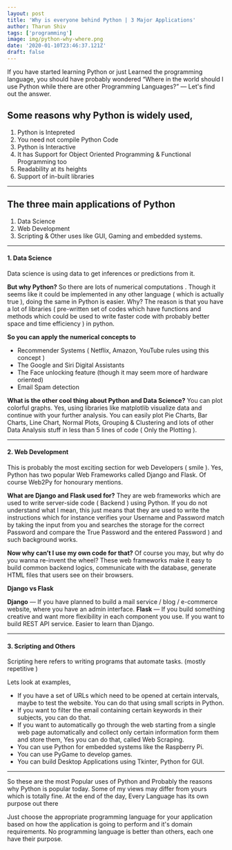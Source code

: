```yaml
---
layout: post
title: 'Why is everyone behind Python | 3 Major Applications'
author: Tharun Shiv
tags: ['programming']
image: img/python-why-where.png
date: '2020-01-10T23:46:37.121Z'
draft: false
---
```


If you have started learning Python or just Learned the programming language, you should have probably wondered “Where in the world should I use Python while there are other Programming Languages?” — Let's find out the answer.

## Some reasons why Python is widely used,

1. Python is Intepreted
2. You need not compile Python Code
3. Python is Interactive
4. It has Support for Object Oriented Programming & Functional Programming too
5. Readability at its heights
6. Support of in-built libraries

---

## The three main applications of Python

1. Data Science
2. Web Development
3. Scripting & Other uses like GUI, Gaming and embedded systems.

---

#### 1. Data Science

Data science is using data to get inferences or predictions from it.

**But why Python?**
So there are lots of numerical computations . Though it seems like it could be implemented in any other language ( which is actually true ), doing the same in Python is easier. Why? The reason is that you have a lot of libraries ( pre-written set of codes which have functions and methods which could be used to write faster code with probably better space and time efficiency ) in python.

**So you can apply the numerical concepts to**

- Recommender Systems ( Netflix, Amazon, YouTube rules using this concept )
- The Google and Siri Digital Assistants
- The Face unlocking feature (though it may seem more of hardware oriented)
- Email Spam detection

**What is the other cool thing about Python and Data Science?**
You can plot colorful graphs. Yes, using libraries like matplotlib visualize data and continue with your further analysis. You can easily plot Pie Charts, Bar Charts, Line Chart, Normal Plots, Grouping & Clustering and lots of other Data Analysis stuff in less than 5 lines of code ( Only the Plotting ).

---

#### 2. Web Development

This is probably the most exciting section for web Developers ( smile ). Yes, Python has two popular Web Frameworks called Django and Flask. Of course Web2Py for honourary mentions.

**What are Django and Flask used for?**
They are web frameworks which are used to write server-side code ( Backend ) using Python. If you do not understand what I mean, this just means that they are used to write the instructions which for instance verifies your Username and Password match by taking the input from you and searches the storage for the correct Password and compare the True Password and the entered Password ) and such background works.

**Now why can’t I use my own code for that?**
Of course you may, but why do you wanna re-invent the wheel? These web frameworks make it easy to build common backend logics, communicate with the database, generate HTML files that users see on their browsers.

**Django vs Flask**

**Django** — If you have planned to build a mail service / blog / e-commerce website, where you have an admin interface.
**Flask** — If you build something creative and want more flexibility in each component you use. If you want to build REST API service. Easier to learn than Django.

---

#### 3. Scripting and Others

Scripting here refers to writing programs that automate tasks. (mostly repetitive )

Lets look at examples,

- If you have a set of URLs which need to be opened at certain intervals, maybe to test the website. You can do that using small scripts in Python.
- If you want to filter the email containing certain keywords in their subjects, you can do that.
- If you want to automatically go through the web starting from a single web page automatically and collect only certain information form them and store them, Yes you can do that, called Web Scraping.
- You can use Python for embedded systems like the Raspberry Pi.
- You can use PyGame to develop games.
- You can build Desktop Applications using Tkinter, Python for GUI.

---

So these are the most Popular uses of Python and Probably the reasons why Python is popular today. Some of my views may differ from yours which is totally fine. At the end of the day, Every Language has its own purpose out there

Just choose the appropriate programming language for your application based on how the application is going to perform and it's domain requirements. No programming language is better than others, each one have their purpose.
